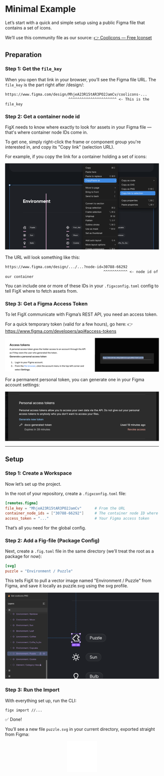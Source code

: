 # Minimal Example

Let’s start with a quick and simple setup using a public Figma file that contains a set of icons.

We’ll use this community file as our source:
[👉 Coolicons — Free Iconset](https://www.figma.com/community/file/800815864899415771/coolicons-free-iconset)

## Preparation
### Step 1: Get the `file_key`

When you open that link in your browser, you’ll see the Figma file URL. The `file_key` is the part right after /design/:

```text
https://www.figma.com/design/MhjeA23R15tAR3PO2JamCv/coolicons-...
                             ^^^^^^^^^^^^^^^^^^^^^^ <- This is the file_key
```

### Step 2: Get a container node id

FigX needs to know where exactly to look for assets in your Figma file — that's where container node IDs come in.

To get one, simply right-click the frame or component group you're interested in, and copy its "Copy link" (selection URL).

For example, if you copy the link for a container holding a set of icons:

![container with icons](./images/container-node-ids.png)

The URL will look something like this:

```text
https://www.figma.com/design/.../...?node-id=30788-66292
                                             ^^^^^^^^^^^ <- node id of our container
```

You can include one or more of these IDs in your `.figxconfig.toml` config to tell FigX where to fetch assets from.

### Step 3: Get a Figma Access Token
To let FigX communicate with Figma’s REST API, you need an access token.

For a quick temporary token (valid for a few hours), go here:
👉 https://www.figma.com/developers/api#access-tokens

![fast token](./images/fast-token.png)

For a permanent personal token, you can generate one in your Figma account settings:

![figma account settings](./images/tokens-settings.png)


---

## Setup

### Step 1: Create a Workspace

Now let’s set up the project.

In the root of your repository, create a `.figxconfig.toml` file:


```toml
[remotes.figma]
file_key = "MhjeA23R15tAR3PO2JamCv"      # From the URL
container_node_ids = ["30788-66292"]     # The container node ID where icons live
access_token = "..."                     # Your Figma access token
```

That’s all you need for the global config.

### Step 2: Add a Fig-file (Package Config)
Next, create a `.fig.toml` file in the same directory (we’ll treat the root as a package for now):

```toml
[svg]
puzzle = "Environment / Puzzle"
```

This tells FigX to pull a vector image named "Environment / Puzzle" from Figma, and save it locally as puzzle.svg using the svg profile.

![Icon to import](./images/target-icon-to-import.png)

### Step 3: Run the Import

With everything set up, run the CLI:

```bash
figx import //...
```

✅ Done!

You’ll see a new file `puzzle.svg` in your current directory, exported straight from Figma:

<center>
<img src="./images/puzzle.svg" style="background:rgba(0, 0, 0, 0.29);" width="100" height="100" />
</center>

